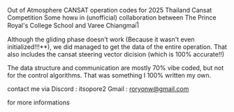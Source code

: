 Out of Atmosphere CANSAT operation codes for 2025 Thailand Cansat Competition
Some howม in (unofficial) collaboration between The Prince Royal's College School and Varee Chiangmaiใ

Although the gliding phase doesn't work (Because it wasn't even initialized!!!**), we did managed to get the data of the entire operation. 
That also includes the cansat steering vector dicision (which is 100% accurate!!)

The data structure and communication are mostly 70% vibe coded, but not for the control algorithms. That was something I 100% written my own.

contact me via
Discord : itsopore2
Gmail : roryonw@gmail.com 

for more informations
